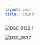 ```yaml
---
layout: post
title: 'China'
---
```


![DSC_0132_1](https://github.com/kathybeyer/kathybeyer.github.io/assets/121460653/6a2b9ec2-1539-44b4-8d6b-cdfa32e3ef15)

![DSC_0637](https://github.com/kathybeyer/kathybeyer.github.io/assets/121460653/df2cccc1-6cce-4611-b4cd-3b307d3c5522)

